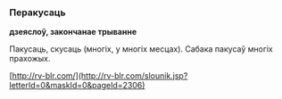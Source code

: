 ### Перакусаць
**дзеяслоў, закончанае трыванне**

Пакусаць, скусаць (многіх, у многіх месцах). Сабака пакусаў многіх прахожых.

<a rel="author">[http://rv-blr.com/](http://rv-blr.com/slounik.jsp?letterId=0&maskId=0&pageId=2306)</a>
